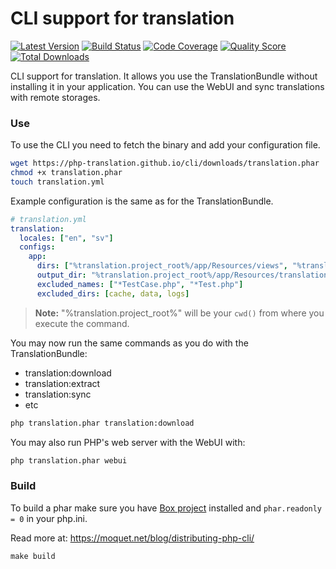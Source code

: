 # CLI support for translation

[![Latest Version](https://img.shields.io/github/release/php-translation/cli.svg?style=flat-square)](https://github.com/php-translation/cli/releases)
[![Build Status](https://img.shields.io/travis/php-translation/cli.svg?style=flat-square)](https://travis-ci.org/php-translation/cli)
[![Code Coverage](https://img.shields.io/scrutinizer/coverage/g/php-translation/cli.svg?style=flat-square)](https://scrutinizer-ci.com/g/php-translation/cli)
[![Quality Score](https://img.shields.io/scrutinizer/g/php-translation/cli.svg?style=flat-square)](https://scrutinizer-ci.com/g/php-translation/cli)
[![Total Downloads](https://img.shields.io/packagist/dt/php-translation/cli.svg?style=flat-square)](https://packagist.org/packages/php-translation/cli)

CLI support for translation. It allows you use the TranslationBundle without installing it in your application. You can
use the WebUI and sync translations with remote storages.
 
### Use

To use the CLI you need to fetch the binary and add your configuration file. 

```bash
wget https://php-translation.github.io/cli/downloads/translation.phar
chmod +x translation.phar
touch translation.yml
```

Example configuration is the same as for the TranslationBundle. 

```yaml
# translation.yml
translation:
  locales: ["en", "sv"]
  configs:
    app:
      dirs: ["%translation.project_root%/app/Resources/views", "%translation.project_root%/src"]
      output_dir: "%translation.project_root%/app/Resources/translations"
      excluded_names: ["*TestCase.php", "*Test.php"]
      excluded_dirs: [cache, data, logs]
```

> **Note:** "%translation.project_root%" will be your `cwd()` from where you execute the command.

You may now run the same commands as you do with the TranslationBundle:

* translation:download                                  
* translation:extract  
* translation:sync  
* etc

``` bash
php translation.phar translation:download
```


You may also run PHP's web server with the WebUI with: 
 
``` bash
php translation.phar webui
```

### Build

To build a phar make sure you have [Box project](https://box-project.github.io/box2/) installed and
`phar.readonly = 0` in your php.ini. 

Read more at: https://moquet.net/blog/distributing-php-cli/

```
make build
```
